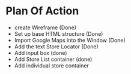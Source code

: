 # Plan Of Action

- create Wireframe  (Done)
- Set up base HTML structure (Done)
- Import Google Maps into the Window  (Done)
- Add the text Store Locator  (Done)
- Add input box                (done)
- Add Store List container      (done)
- Add individual store container
